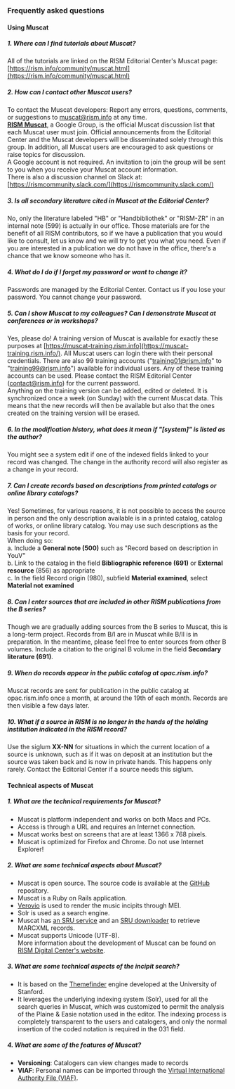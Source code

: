 ### Frequently asked questions

#### Using Muscat

##### 1. Where can I find tutorials about Muscat?  
   All of the tutorials are linked on the RISM Editorial Center's Muscat page: [https://rism.info/community/muscat.html](https://rism.info/community/muscat.html)

##### 2. How can I contact other Muscat users?  
   To contact the Muscat developers: Report any errors, questions, comments, or suggestions to muscat@rism.info at any
   time.  
   **[RISM Muscat](https://groups.google.com/forum/#!forum/rism-muscat)**, a Google Group, is the official Muscat discussion list that each Muscat user must join. Official announcements from the Editorial Center and the Muscat
developers will be disseminated solely through this group. In addition, all Muscat users are encouraged to ask questions
or raise topics for discussion.  
A Google account is not required. An invitation to join the group will be sent to you when you receive your Muscat
account information.  
There is also a discussion channel on Slack at:   
[https://rismcommunity.slack.com/](https://rismcommunity.slack.com/)

##### 3. Is all secondary literature cited in Muscat at the Editorial Center?  
   No, only the literature labeled "HB" or "Handbibliothek" or "RISM-ZR" in an internal note (599) is actually in our
   office. Those materials are for the benefit of all RISM contributors, so if we have a publication that you would like
   to consult, let us know and we will try to get you what you need. Even if you are interested in a publication we do
   not have in the office, there's a chance that we know someone who has it.

##### 4. What do I do if I forget my password or want to change it?  
   Passwords are managed by the Editorial Center. Contact us if you lose your password. You cannot change your password.

##### 5. Can I show Muscat to my colleagues? Can I demonstrate Muscat at conferences or in workshops?  
   Yes, please do! A training version of Muscat is available for exactly these purposes
   at [https://muscat-training.rism.info](https://muscat-training.rism.info/). All Muscat users can login there with their personal credentials. There are also 99 training accounts ("training01@rism.info" to "training99@rism.info") available for individual users. Any of these training accounts can be
used. Please contact the RISM Editorial Center (contact@rism.info) for the current password.  
Anything on the training version can be added, edited or deleted. It is synchronized once a week (on Sunday) with the
current Muscat data. This means that the new records will then be available but also that the ones created on the
training version will be erased.

##### 6. In the modification history, what does it mean if "[system]" is listed as the author?  
   You might see a system edit if one of the indexed fields linked to your record was changed. The change in the
   authority record will also register as a change in your record.

##### 7. Can I create records based on descriptions from printed catalogs or online library catalogs?  
   Yes! Sometimes, for various reasons, it is not possible to access the source in person and the only description
   available is in a printed catalog, catalog of works, or online library catalog. You may use such descriptions as the
   basis for your record.   
   When doing so:  
   a. Include a **General note (500)** such as "Record based on description in YouV"   
   b. Link to the catalog in the field **Bibliographic reference (691)** or **External resource** (856) as
   appropriate   
   c. In the field Record origin (980), subfield **Material examined**, select **Material not examined**

##### 8. Can I enter sources that are included in other RISM publications from the B series?  
   Though we are gradually adding sources from the B series to Muscat, this is a long-term project. Records from B/I are
   in Muscat while B/II is in preparation. In the meantime, please feel free to enter sources from other B volumes.
   Include a citation to the original B volume in the field **Secondary literature (691)**.

##### 9. When do records appear in the public catalog at opac.rism.info?  
Muscat records are sent for publication in the public catalog at opac.rism.info once a month, at around the 19th of
   each month. Records are then visible a few days later.

##### 10. What if a source in RISM is no longer in the hands of the holding institution indicated in the RISM record?  
Use the siglum **XX-NN** for situations in which the current location of a source is unknown, such as if it was on
    deposit at an institution but the source was taken back and is now in private hands. This happens only rarely.
    Contact the Editorial Center if a source needs this siglum.

#### Technical aspects of Muscat

##### 1. What are the technical requirements for Muscat?
- Muscat is platform independent and works on both Macs and PCs.
- Access is through a URL and requires an Internet connection.
- Muscat works best on screens that are at least 1366 x 768 pixels.
- Muscat is optimized for Firefox and Chrome. Do not use Internet Explorer!

##### 2. What are some technical aspects about Muscat?
- Muscat is open source. The source code is available at the [GitHub](https://github.com/rism-ch/muscat) repository.
- Muscat is a Ruby on Rails application.
- [Verovio](http://www.verovio.org/pae-examples.xhtml) is used to render the music incipits through MEI.
- Solr is used as a search engine.
- Muscat has [an SRU service](https://github.com/rism-ch/muscat/wiki/SRU) and
  an [SRU downloader](https://github.com/rism-international/sru-downloader) to retrieve MARCXML records.
- Muscat supports Unicode (UTF-8).  
  More information about the development of Muscat can be found
  on [RISM Digital Center's website](https://rism.digital/tools/muscat.html).

##### 3. What are some technical aspects of the incipit search?
- It is based on the [Themefinder](http://www.themefinder.org/) engine developed at the University of Stanford.
- It leverages the underlying indexing system (Solr), used for all the search queries in Muscat, which was customized to
  permit the analysis of the Plaine & Easie notation used in the editor. The indexing process is completely transparent to the
  users and catalogers, and only the normal insertion of the coded notation is required in the 031 field.

##### 4. What are some of the features of Muscat?
- **Versioning**: Catalogers can view changes made to records
- **VIAF**: Personal names can be imported through the [Virtual International Authority File (VIAF)](https://viaf.org/).
